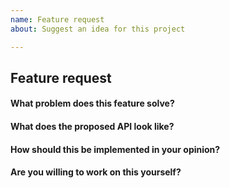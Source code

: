 ```yaml
---
name: Feature request
about: Suggest an idea for this project

---
```

<!-- Please don't delete this template or we'll close your issue -->
<!-- Please use English language -->
<!-- Before creating an issue please make sure you are using the latest version of Docsify. -->
<!-- Please ask questions on StackOverflow 👉 https://stackoverflow.com/questions/ask?tags=docsify -->

## Feature request

#### What problem does this feature solve?



#### What does the proposed API look like?



#### How should this be implemented in your opinion?



#### Are you willing to work on this yourself?
